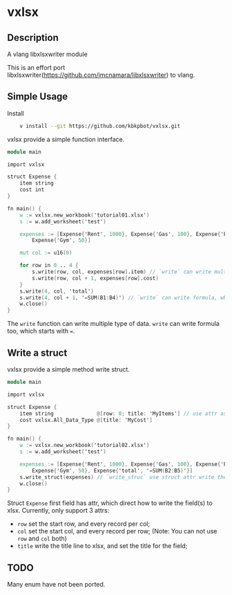 # vxlsx
## Description
A vlang libxlsxwriter module

This is an effort port libxlsxwriter(https://github.com/jmcnamara/libxlsxwriter) to vlang.

## Simple Usage

Install

```sh
	v install --git https://github.com/kbkpbot/vxlsx.git
```

vxlsx provide a simple function interface.

```v
module main

import vxlsx

struct Expense {
	item string
	cost int
}

fn main() {
	w := vxlsx.new_workbook('tutorial01.xlsx')
	s := w.add_worksheet('test')

	expenses := [Expense{'Rent', 1000}, Expense{'Gas', 100}, Expense{'Food', 300},
		Expense{'Gym', 50}]

	mut col := u16(0)

	for row in 0 .. 4 {
		s.write(row, col, expenses[row].item) // `write` can write multiple type of data
		s.write(row, col + 1, expenses[row].cost)
	}
	s.write(4, col, 'total')
	s.write(4, col + 1, '=SUM(B1:B4)') // `write` can write formula, which starts with '='
	w.close()
}

```

The `write` function can write multiple type of data.
`write` can write formula too, which starts with `=`.

## Write a struct

vxlsx provide a simple method write struct.
```v
module main

import vxlsx

struct Expense {
	item string              @[row: 0; title: 'MyItems'] // use attr as directive
	cost vxlsx.All_Data_Type @[title: 'MyCost']
}

fn main() {
	w := vxlsx.new_workbook('tutorial02.xlsx')
	s := w.add_worksheet('test')

	expenses := [Expense{'Rent', 1000}, Expense{'Gas', 100}, Expense{'Food', 300},
		Expense{'Gym', 50}, Expense{'total', '=SUM(B2:B5)'}]
	s.write_struct(expenses) // `write_struc` use struct attr write the records
	w.close()
}
```

Struct `Expense` first field has attr, which direct how to write the field(s) to xlsx.
Currently, only support 3 attrs:
- `row` set the start row, and every record per col;
- `col` set the start col, and every record per row; (Note: You can not use `row` and `col` both)
- `title` write the title line to xlsx, and set the title for the field;

## TODO

Many enum have not been ported.
